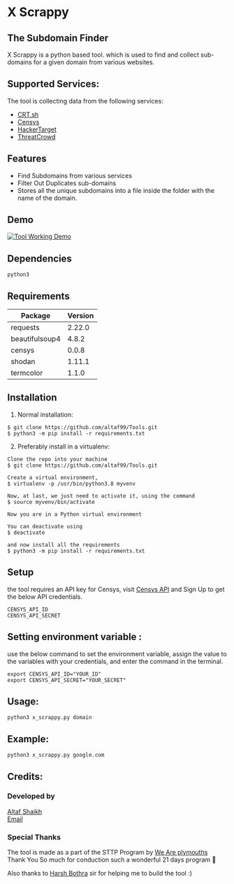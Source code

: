 # X Scrappy

## The Subdomain Finder

X Scrappy is a python based tool. which is used to find and collect sub-domains for a given domain from various websites.

## Supported Services:
The tool is collecting data from the following services:
* [CRT.sh](https://crt.sh/)
* [Censys](https://censys.io/)
* [HackerTarget](https://hackertarget.com/)
* [ThreatCrowd](https://www.threatcrowd.org/)

## Features
 * Find Subdomains from various services
 * Filter Out Duplicates sub-domains
 * Stores all the unique subdomains into a file inside the folder with the name of the domain.

## Demo
[![Tool Working Demo](https://img.youtube.com/vi/4thNDNLRat0/0.jpg)](https://www.youtube.com/watch?v=4thNDNLRat0)

## Dependencies
`python3`

## Requirements

|Package|Version|
|---|---|
|requests|2.22.0|
|beautifulsoup4|4.8.2|
|censys|0.0.8|
|shodan|1.11.1|
|termcolor|1.1.0|

## Installation

1. Normal installation:
```
$ git clone https://github.com/altaf99/Tools.git
$ python3 -m pip install -r requirements.txt
```

2. Preferably install in a virtualenv:
```
Clone the repo into your machine
$ git clone https://github.com/altaf99/Tools.git

Create a virtual environment,
$ virtualenv -p /usr/bin/python3.8 myvenv

Now, at last, we just need to activate it, using the command
$ source myvenv/bin/activate

Now you are in a Python virtual environment

You can deactivate using
$ deactivate

and now install all the requirements
$ python3 -m pip install -r requirements.txt

```

## Setup
the tool requires an API key for Censys,
visit [Censys API](https://censys.io/api) and Sign Up to get the below API credentials.
```
CENSYS_API_ID
CENSYS_API_SECRET
```
## Setting environment variable :
use the below command to set the environment variable, assign the value to the variables with your credentials, and enter the command in the terminal.
```
export CENSYS_API_ID="YOUR_ID"
export CENSYS_API_SECRET="YOUR_SECRET"
```

## Usage:
```
python3 x_scrappy.py domain
```

## Example:
```
python3 x_scrappy.py google.com
```
## Credits:

### Developed by
[Altaf Shaikh](https://github.com/altafshaikh)<br>
[Email](mailto:iamaltafshaikh@gmail.com)

### Special Thanks
The tool is made as a part of the STTP Program by [We Are plymouths](https://github.com/wap-plymouths)<br>
Thank You So much for conduction such a wonderful 21 days program :100: 



Also thanks to [Harsh Bothra](https://github.com/harsh-bothra) sir for helping me to build the tool :)


